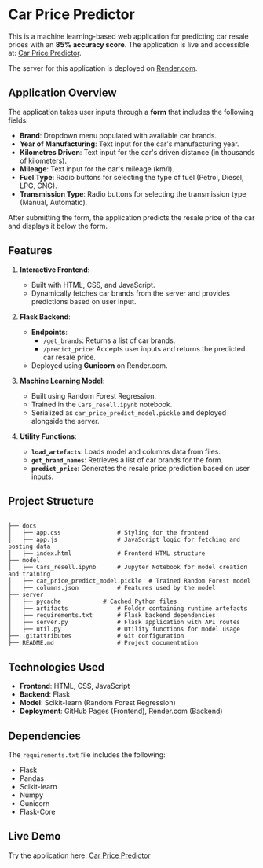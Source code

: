 # Car Price Predictor

This is a machine learning-based web application for predicting car resale prices with an **85% accuracy score**. The application is live and accessible at: [Car Price Predictor](https://gautam-k05.github.io/car_price_predictor/). 

The server for this application is deployed on [Render.com](https://render.com).

## Application Overview

The application takes user inputs through a **form** that includes the following fields:

- **Brand**: Dropdown menu populated with available car brands.
- **Year of Manufacturing**: Text input for the car's manufacturing year.
- **Kilometres Driven**: Text input for the car's driven distance (in thousands of kilometers).
- **Mileage**: Text input for the car's mileage (km/l).
- **Fuel Type**: Radio buttons for selecting the type of fuel (Petrol, Diesel, LPG, CNG).
- **Transmission Type**: Radio buttons for selecting the transmission type (Manual, Automatic).

After submitting the form, the application predicts the resale price of the car and displays it below the form.

## Features

1. **Interactive Frontend**:
   - Built with HTML, CSS, and JavaScript.
   - Dynamically fetches car brands from the server and provides predictions based on user input.

2. **Flask Backend**:
   - **Endpoints**:
     - `/get_brands`: Returns a list of car brands.
     - `/predict_price`: Accepts user inputs and returns the predicted car resale price.
   - Deployed using **Gunicorn** on Render.com.

3. **Machine Learning Model**:
   - Built using Random Forest Regression.
   - Trained in the `Cars_resell.ipynb` notebook.
   - Serialized as `car_price_predict_model.pickle` and deployed alongside the server.

4. **Utility Functions**:
   - **`load_artefacts`**: Loads model and columns data from files.
   - **`get_brand_names`**: Retrieves a list of car brands for the form.
   - **`predict_price`**: Generates the resale price prediction based on user inputs.

## Project Structure

```

├── docs
│   ├── app.css                # Styling for the frontend
│   ├── app.js                 # JavaScript logic for fetching and posting data
│   ├── index.html             # Frontend HTML structure
├── model
│   ├── Cars_resell.ipynb      # Jupyter Notebook for model creation and training
│   ├── car_price_predict_model.pickle  # Trained Random Forest model
│   ├── columns.json           # Features used by the model
├── server
│   ├── pycache            # Cached Python files
│   ├── artifacts              # Folder containing runtime artefacts
│   ├── requirements.txt       # Flask backend dependencies
│   ├── server.py              # Flask application with API routes
│   ├── util.py                # Utility functions for model usage
├── .gitattributes             # Git configuration
├── README.md                  # Project documentation
```

## Technologies Used

- **Frontend**: HTML, CSS, JavaScript
- **Backend**: Flask
- **Model**: Scikit-learn (Random Forest Regression)
- **Deployment**: GitHub Pages (Frontend), Render.com (Backend)

## Dependencies

The `requirements.txt` file includes the following:
- Flask
- Pandas
- Scikit-learn
- Numpy
- Gunicorn
- Flask-Core

## Live Demo

Try the application here: [Car Price Predictor](https://gautam-k05.github.io/car_price_predictor/)

